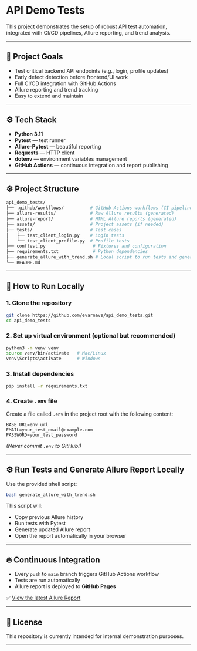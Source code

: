 # API Demo Tests

This project demonstrates the setup of robust API test automation, integrated with CI/CD pipelines, Allure reporting, and trend analysis.

---

## 📌 Project Goals

- Test critical backend API endpoints (e.g., login, profile updates)
- Early defect detection before frontend/UI work
- Full CI/CD integration with GitHub Actions
- Allure reporting and trend tracking
- Easy to extend and maintain

---

## ⚙️ Tech Stack

- **Python 3.11**
- **Pytest** — test runner
- **Allure-Pytest** — beautiful reporting
- **Requests** — HTTP client
- **dotenv** — environment variables management
- **GitHub Actions** — continuous integration and report publishing

---

## ⚙️ Project Structure

```bash
api_demo_tests/
├── .github/workflows/          # GitHub Actions workflows (CI pipeline)
├── allure-results/             # Raw Allure results (generated)
├── allure-report/              # HTML Allure reports (generated)
├── assets/                     # Project assets (if needed)
├── tests/                      # Test cases
│   ├── test_client_login.py    # Login tests
│   └── test_client_profile.py  # Profile tests
├── conftest.py                  # Fixtures and configuration
├── requirements.txt             # Python dependencies
├── generate_allure_with_trend.sh # Local script to run tests and generate reports
└── README.md
```

---

## 🚀 How to Run Locally

### 1. Clone the repository

```bash
git clone https://github.com/evarnavs/api_demo_tests.git
cd api_demo_tests
```

### 2. Set up virtual environment (optional but recommended)

```bash
python3 -m venv venv
source venv/bin/activate   # Mac/Linux
venv\Scripts\activate      # Windows
```

### 3. Install dependencies

```bash
pip install -r requirements.txt
```

### 4. Create `.env` file

Create a file called `.env` in the project root with the following content:

```env
BASE_URL=env_url
EMAIL=your_test_email@example.com
PASSWORD=your_test_password
```

_(Never commit `.env` to GitHub!)_

---

## ⚙️ Run Tests and Generate Allure Report Locally

Use the provided shell script:

```bash
bash generate_allure_with_trend.sh
```

This script will:
- Copy previous Allure history
- Run tests with Pytest
- Generate updated Allure report
- Open the report automatically in your browser

---

## 🔥 Continuous Integration

- Every `push` to `main` branch triggers GitHub Actions workflow
- Tests are run automatically
- Allure report is deployed to **GitHub Pages**

✅ [View the latest Allure Report](https://evarnavs.github.io/api_demo_tests/)

---

## 📄 License

This repository is currently intended for internal demonstration purposes.  

---

